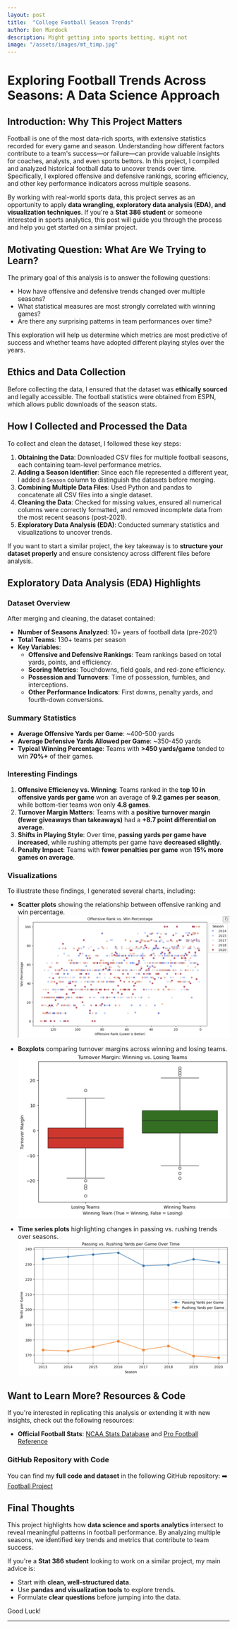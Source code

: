 ```yaml
---
layout: post
title:  "College Football Season Trends"
author: Ben Murdock
description: Might getting into sports betting, might not
image: "/assets/images/mt_timp.jpg"
---
```


# **Exploring Football Trends Across Seasons: A Data Science Approach**

## **Introduction: Why This Project Matters**
Football is one of the most data-rich sports, with extensive statistics recorded for every game and season. Understanding how different factors contribute to a team's success—or failure—can provide valuable insights for coaches, analysts, and even sports bettors. In this project, I compiled and analyzed historical football data to uncover trends over time. Specifically, I explored offensive and defensive rankings, scoring efficiency, and other key performance indicators across multiple seasons.

By working with real-world sports data, this project serves as an opportunity to apply **data wrangling, exploratory data analysis (EDA), and visualization techniques**. If you're a **Stat 386 student** or someone interested in sports analytics, this post will guide you through the process and help you get started on a similar project.

## **Motivating Question: What Are We Trying to Learn?**
The primary goal of this analysis is to answer the following questions:
- How have offensive and defensive trends changed over multiple seasons?
- What statistical measures are most strongly correlated with winning games?
- Are there any surprising patterns in team performances over time?

This exploration will help us determine which metrics are most predictive of success and whether teams have adopted different playing styles over the years.

## **Ethics and Data Collection**
Before collecting the data, I ensured that the dataset was **ethically sourced** and legally accessible. The football statistics were obtained from ESPN, which allows public downloads of the season stats.

## **How I Collected and Processed the Data**
To collect and clean the dataset, I followed these key steps:

1. **Obtaining the Data**: Downloaded CSV files for multiple football seasons, each containing team-level performance metrics.
2. **Adding a Season Identifier**: Since each file represented a different year, I added a `Season` column to distinguish the datasets before merging.
3. **Combining Multiple Data Files**: Used Python and pandas to concatenate all CSV files into a single dataset.
4. **Cleaning the Data**: Checked for missing values, ensured all numerical columns were correctly formatted, and removed incomplete data from the most recent seasons (post-2021).
5. **Exploratory Data Analysis (EDA)**: Conducted summary statistics and visualizations to uncover trends.

If you want to start a similar project, the key takeaway is to **structure your dataset properly** and ensure consistency across different files before analysis.

## **Exploratory Data Analysis (EDA) Highlights**
### **Dataset Overview**
After merging and cleaning, the dataset contained:
- **Number of Seasons Analyzed**: 10+ years of football data (pre-2021)
- **Total Teams**: 130+ teams per season
- **Key Variables**:
  - **Offensive and Defensive Rankings**: Team rankings based on total yards, points, and efficiency.
  - **Scoring Metrics**: Touchdowns, field goals, and red-zone efficiency.
  - **Possession and Turnovers**: Time of possession, fumbles, and interceptions.
  - **Other Performance Indicators**: First downs, penalty yards, and fourth-down conversions.

### **Summary Statistics**
- **Average Offensive Yards per Game**: ~400-500 yards
- **Average Defensive Yards Allowed per Game**: ~350-450 yards
- **Typical Winning Percentage**: Teams with **>450 yards/game** tended to win **70%+** of their games.

### **Interesting Findings**
1. **Offensive Efficiency vs. Winning**: Teams ranked in the **top 10 in offensive yards per game** won an average of **9.2 games per season**, while bottom-tier teams won only **4.8 games**.
2. **Turnover Margin Matters**: Teams with a **positive turnover margin (fewer giveaways than takeaways)** had a **+8.7 point differential on average**.
3. **Shifts in Playing Style**: Over time, **passing yards per game have increased**, while rushing attempts per game have **decreased slightly**.
4. **Penalty Impact**: Teams with **fewer penalties per game** won **15% more games on average**.

### **Visualizations**
To illustrate these findings, I generated several charts, including:
- **Scatter plots** showing the relationship between offensive ranking and win percentage.
![alt text](Offens_rank_vs_Win_Perc.jpg)

- **Boxplots** comparing turnover margins across winning and losing teams.
![alt text](box_plot.jpg)

- **Time series plots** highlighting changes in passing vs. rushing trends over seasons.
![alt text](time_series.jpg)

## **Want to Learn More? Resources & Code**
If you're interested in replicating this analysis or extending it with new insights, check out the following resources:
- **Official Football Stats**: [NCAA Stats Database](https://www.ncaa.com/stats/football) and [Pro Football Reference](https://www.pro-football-reference.com/)

### **GitHub Repository with Code**
You can find my **full code and dataset** in the following GitHub repository:
➡️ [Football Project](https://github.com/Benmurdock01/football_project.git)

## **Final Thoughts**
This project highlights how **data science and sports analytics** intersect to reveal meaningful patterns in football performance. By analyzing multiple seasons, we identified key trends and metrics that contribute to team success.

If you're a **Stat 386 student** looking to work on a similar project, my main advice is:
- Start with **clean, well-structured data**.
- Use **pandas and visualization tools** to explore trends.
- Formulate **clear questions** before jumping into the data.

Good Luck!

---

